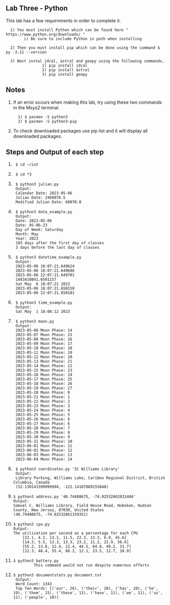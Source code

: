 ## Lab Three - Python


This lab has a few requirnments in order to complete it.

      1) You must install Python which can be found here " https://www.python.org/downloads/ "
            i) Be sure to include Python in path when installing
            
      2) Then you must install pip which can be done using the command $ py -3.11 --version
      
      3) Next instal jdcal, astral and geopy using the following commands,
                    1) pip install jdcal
                    2) pip install astral
                    3) pip install geopy
 ## Notes
 1) If an error occurs when making this lab, try using these two commands in the Msys2 terminal.
 
          1) $ pacman -S python3
          2) $ pacman -S python3-pip
          
 2) To check downloaded packages use pip list and it will display all downloaded packages.
          
 ## Steps and Output of each step
1)      $ cd ~/iot

2)      $ cd *3

3)      $ python3 julian.py
        Output:
        Calendar Date: 2023-05-06
        Julian Date: 2460070.5
        Modified Julian Date: 60070.0

4)      $ python3 date_example.py
        Output:
        Date: 2023-05-06
        Date: 05-06-23
        Day of Week: Saturday
        Month: May
        Year: 2023
        103 days after the first day of classes
        3 days before the last day of classes
        
5)      $ python3 datetime_example.py
        Output:
        2023-05-06 18:07:21.649624
        2023-05-06 18:07:21.649686
        2023-05-06 22:07:21.649701
        1683410841.6501157
        Sat May  6 18:07:21 2023
        2023-05-06 18:07:21.650158
        2023-05-06 22:07:21.650181

6)      $ python3 time_example.py
        Output:
        Sat May  1 18:08:12 2023
        
8)      $ python3 moon.py
        Output:
        2023-05-06 Moon Phase: 14
        2023-05-07 Moon Phase: 15
        2023-05-08 Moon Phase: 16
        2023-05-09 Moon Phase: 17
        2023-05-10 Moon Phase: 18
        2023-05-11 Moon Phase: 19
        2023-05-12 Moon Phase: 20
        2023-05-13 Moon Phase: 21
        2023-05-14 Moon Phase: 22
        2023-05-15 Moon Phase: 23
        2023-05-16 Moon Phase: 24
        2023-05-17 Moon Phase: 25
        2023-05-18 Moon Phase: 26
        2023-05-19 Moon Phase: 27
        2023-05-20 Moon Phase: 0
        2023-05-21 Moon Phase: 1
        2023-05-22 Moon Phase: 2
        2023-05-23 Moon Phase: 3
        2023-05-24 Moon Phase: 4
        2023-05-25 Moon Phase: 5
        2023-05-26 Moon Phase: 6
        2023-05-27 Moon Phase: 6
        2023-05-28 Moon Phase: 7
        2023-05-29 Moon Phase: 8
        2023-05-30 Moon Phase: 9
        2023-05-31 Moon Phase: 10
        2023-06-01 Moon Phase: 11
        2023-06-02 Moon Phase: 12
        2023-06-03 Moon Phase: 13
        2023-06-04 Moon Phase: 14
        
9)      $ python3 coordinates.py 'SC Williams Library'
        Output:
        Library Parking, Williams Lake, Cariboo Regional District, British Columbia, Canada
        (52.130143399999994, -122.14187089155848)

10)     $ python3 address.py '40.74480675, -74.02532862031404'
        Output:
        Samuel C. Williams Library, Field House Road, Hoboken, Hudson County, New Jersey, 07030, United States
        (40.74480675, -74.02532861159351)
        
11)     $ python3 cpu.py
        Output:
        The utilization per second as a percentage for each CPU
            [22.1, 4.2, 13.1, 11.5, 22.3, 13.3, 6.9, 45.6]
            [14.3, 5.5, 13.3, 13.3, 23.2, 11.2, 22.9, 56.6]
            [55.2, 13.6, 12.4, 12.4, 44.5, 64.8, 49.2, 31.7]
            [22.3, 46.4, 55.4, 66.2, 12.1, 23.5, 12.7, 18.9]
        
12)     $ python3 battery.py
                 This command would not run despite numerous efforts 

13)     $ python3 documentstats.py document.txt
         Output: 
         Word Count: 1343
         Top Ten Words: [('our', 26), ('their', 20), ('has', 20), ('he', 19), ('them', 15), ('these', 13), ('have', 11), ('we', 11), ('us', 11), ('people', 10)]
